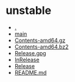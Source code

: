 unstable
========================

- [.](.)
- [main](main)
- [Contents-amd64.gz](Contents-amd64.gz)
- [Contents-amd64.bz2](Contents-amd64.bz2)
- [Release.gpg](Release.gpg)
- [InRelease](InRelease)
- [Release](Release)
- [README.md](README.md)
